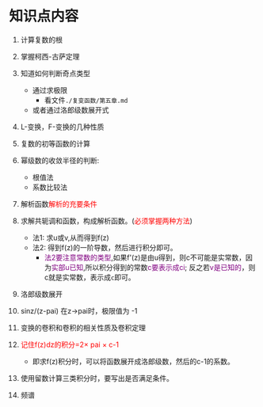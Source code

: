 # 知识点内容
1. 计算复数的根  

2. 掌握柯西-古萨定理  

3. 知道如何判断奇点类型  
    - 通过求极限  
        - 看文件`./复变函数/第五章.md`
    - 或者通过洛郎级数展开式  

4. L-变换，F-变换的几种性质  

5. 复数的初等函数的计算  

6. 幂级数的收敛半径的判断: 
    - 根值法  
    - 系数比较法  

7. 解析函数<font color=red>解析的充要条件</font>  

8. 求解共轭调和函数，构成解析函数。(<font color=red>必须掌握两种方法</font>)  
    - 法1: 求u或v,从而得到f(z)
    - 法2: 得到f(z)的一阶导数，然后进行积分即可。  
        - <font color=purple>法2要注意常数的类型</font>,如果f'(z)是由u得到，则c不可能是实常数，因为<font color=purple>实部u已知</font>,所以积分得到的常数<font color=purple>c要表示成ci</font>;
反之若<font color=purple>v是已知的</font>，则c就是实常数，表示成`c`即可。  

9. 洛郎级数展开  

10. sinz/(z-pai) 在z->pai时，极限值为 -1  

11. 变换的卷积和卷积的相关性质及卷积定理  

12. <font color=red>记住f(z)dz的积分=2× pai × c-1</font>
    - 即求f(z)积分时，可以将函数展开成洛郎级数，然后的c-1的系数。  

13. 使用留数计算三类积分时，要写出是否满足条件。  

14. 频谱  
